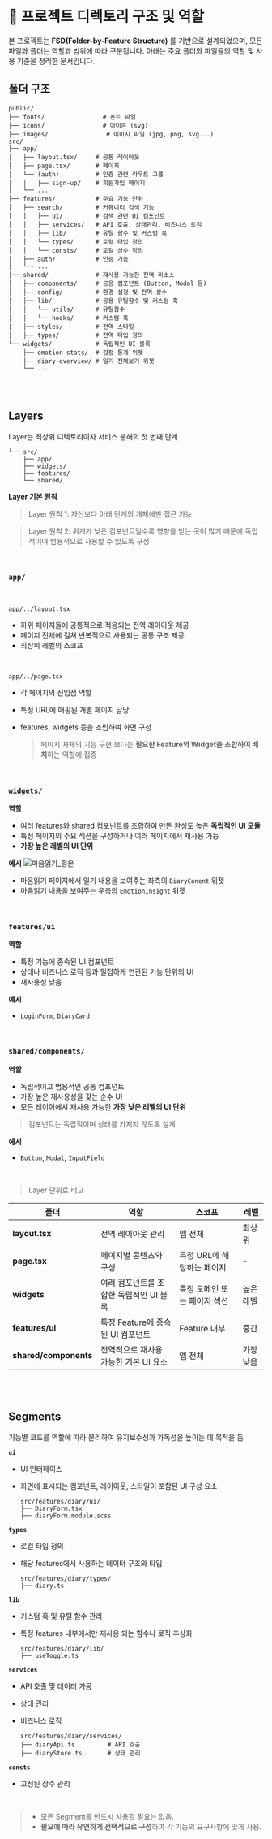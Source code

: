 # 📁 프로젝트 디렉토리 구조 및 역할

본 프로젝트는 **FSD(Folder-by-Feature Structure)** 를 기반으로 설계되었으며, 모든 파일과 폴더는 역할과 범위에 따라 구분됩니다. 아래는 주요 폴더와 파일들의 역할 및 사용 기준을 정리한 문서입니다.

## 폴더 구조

```
public/
├── fonts/                # 폰트 파일
├── icons/                # 아이콘 (svg)
├── images/                # 이미지 파일 (jpg, png, svg...)
src/
├── app/
│   ├── layout.tsx/     # 공통 레이아웃
│   ├── page.tsx/       # 페이지
│   └── (auth)          # 인증 관련 라우트 그룹
│   │   ├── sign-up/    # 회원가입 페이지
│   └── ...
├── features/           # 주요 기능 단위
│   ├── search/         # 커뮤니티 검색 기능
│   │   ├── ui/         # 검색 관련 UI 컴포넌트
│   │   ├── services/   # API 호출, 상태관리, 비즈니스 로직
│   │   ├── lib/        # 유틸 함수 및 커스텀 훅
│   │   └── types/      # 로컬 타입 정의
│   │   └── consts/     # 로컬 상수 정의
│   ├── auth/           # 인증 기능
│   └── ...
├── shared/             # 재사용 가능한 전역 리소스
│   ├── components/     # 공용 컴포넌트 (Button, Modal 등)
│   ├── config/         # 환경 설정 및 전역 상수
│   ├── lib/            # 공용 유틸함수 및 커스텀 훅
│   │   └── utils/      # 유틸함수
│   │   └── hooks/      # 커스텀 훅
|   ├── styles/         # 전역 스타일
│   ├── types/          # 전역 타입 정의
└── widgets/            # 독립적인 UI 블록
    ├── emotion-stats/  # 감정 통계 위젯
    ├── diary-overview/ # 일기 전체보기 위젯
    └── ...


```

<br>

## Layers

Layer는 최상위 디렉토리이자 서비스 분해의 첫 번째 단계

```
└── src/
    ├── app/
    ├── widgets/
    ├── features/
    └── shared/

```

**Layer 기본 원칙**

> Layer 원칙 1: 자신보다 아래 단계의 개체에만 접근 가능

> Layer 원칙 2: 위계가 낮은 컴포넌트일수록 영향을 받는 곳이 많기 때문에 독립적이며 범용적으로 사용할 수 있도록 구성

<br>

### `app/`

<br>

`app/../layout.tsx`

- 하위 페이지들에 공통적으로 적용되는 전역 레이아웃 제공
- 페이지 전체에 걸쳐 반복적으로 사용되는 공통 구조 제공
- 최상위 레벨의 스코프

<br>

`app/../page.tsx`

- 각 페이지의 진입점 역할
- 특정 URL에 매핑된 개별 페이지 담당
- features, widgets 등을 조립하여 화면 구성

  > 페이지 자체의 기능 구현 보다는 **필요한 Feature와 Widget을 조합하여 배치**하는 역할에 집중

 <br>

### `widgets/`

**역할**

- 여러 features와 shared 컴포넌트를 조합하여 만든 완성도 높은 **독립적인 UI 모듈**
- 특정 페이지의 주요 섹션을 구성하거나 여러 페이지에서 재사용 가능
- **가장 높은 레벨의 UI 단위**

**예시**
![마음읽기_평온](https://github.com/user-attachments/assets/81e0361d-5072-449b-bc82-f22facd77584)

- 마음읽기 페이지에서 일기 내용을 보여주는 좌측의 `DiaryConent` 위젯
- 마음읽기 내용을 보여주는 우측의 `EmotionInsight` 위젯

<br>

### `features/ui`

**역할**

- 특정 기능에 종속된 UI 컴포넌트
- 상태나 비즈니스 로직 등과 밀접하게 연관된 기능 단위의 UI
- 재사용성 낮음

**예시**

- `LoginForm`, `DiaryCard`

<br>

### `shared/components/`

**역할**

- 독립적이고 범용적인 공통 컴포넌트
- 가장 높은 재사용성을 갖는 순수 UI
- 모든 레이어에서 재사용 가능한 **가장 낮은 레벨의 UI 단위**

> 컴포넌트는 독립적이며 상태를 가지지 않도록 설계

**예시**

- `Button`, `Modal`, `InputField`

<br>

> Layer 단위로 비교

| **폴더**              | **역할**                                | **스코프**                   | **레벨**  |
| --------------------- | --------------------------------------- | ---------------------------- | --------- |
| **layout.tsx**        | 전역 레이아웃 관리                      | 앱 전체                      | 최상위    |
| **page.tsx**          | 페이지별 콘텐츠와 구성                  | 특정 URL에 해당하는 페이지   | -         |
| **widgets**           | 여러 컴포넌트를 조합한 독립적인 UI 블록 | 특정 도메인 또는 페이지 섹션 | 높은 레벨 |
| **features/ui**       | 특정 Feature에 종속된 UI 컴포넌트       | Feature 내부                 | 중간      |
| **shared/components** | 전역적으로 재사용 가능한 기본 UI 요소   | 앱 전체                      | 가장 낮음 |

<br>
<br>

## Segments

기능별 코드를 역할에 따라 분리하여 유지보수성과 가독성을 높이는 데 목적을 둠

**`ui`**

- UI 인터페이스
- 화면에 표시되는 컴포넌트, 레이아웃, 스타일이 포함된 UI 구성 요소

  ```
  src/features/diary/ui/
  ├── DiaryForm.tsx
  ├── diaryForm.module.scss
  ```

**`types`**

- 로컬 타입 정의
- 해당 features에서 사용하는 데이터 구조와 타입

  ```
  src/features/diary/types/
  ├── diary.ts
  ```

**`lib`**

- 커스텀 훅 및 유틸 함수 관리
- 특정 features 내부에서만 재사용 되는 함수나 로직 추상화

  ```
  src/features/diary/lib/
  ├── useToggle.ts
  ```

**`services`**

- API 호출 및 데이터 가공
- 상태 관리
- 비즈니스 로직

  ```
  src/features/diary/services/
  ├── diaryApi.ts         # API 호출
  ├── diaryStore.ts       # 상태 관리
  ```

**`consts`**

- 고정된 상수 관리

<br>

> - 모든 Segment를 반드시 사용할 필요는 없음.
> - **필요에 따라 유연하게 선택적으로 구성**하여 각 기능의 요구사항에 맞게 사용.
